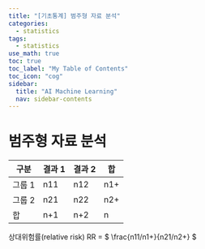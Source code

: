 ```yaml
---
title: "[기초통계] 범주형 자료 분석" 
categories:
  - statistics
tags:
  - statistics
use_math: true
toc: true
toc_label: "My Table of Contents"
toc_icon: "cog"
sidebar:
  title: "AI Machine Learning"
  nav: sidebar-contents
---
```


# 범주형 자료 분석

구분 | 결과 1 | 결과 2 | 합
----|--------|--------|---
그룹 1 | n11 | n12 | n1+
그룹 2 | n21 | n22 | n2+
합 | n+1 | n+2 | n

상대위험률(relative risk) RR = $ \frac{n11/n1+}{n21/n2+} $

